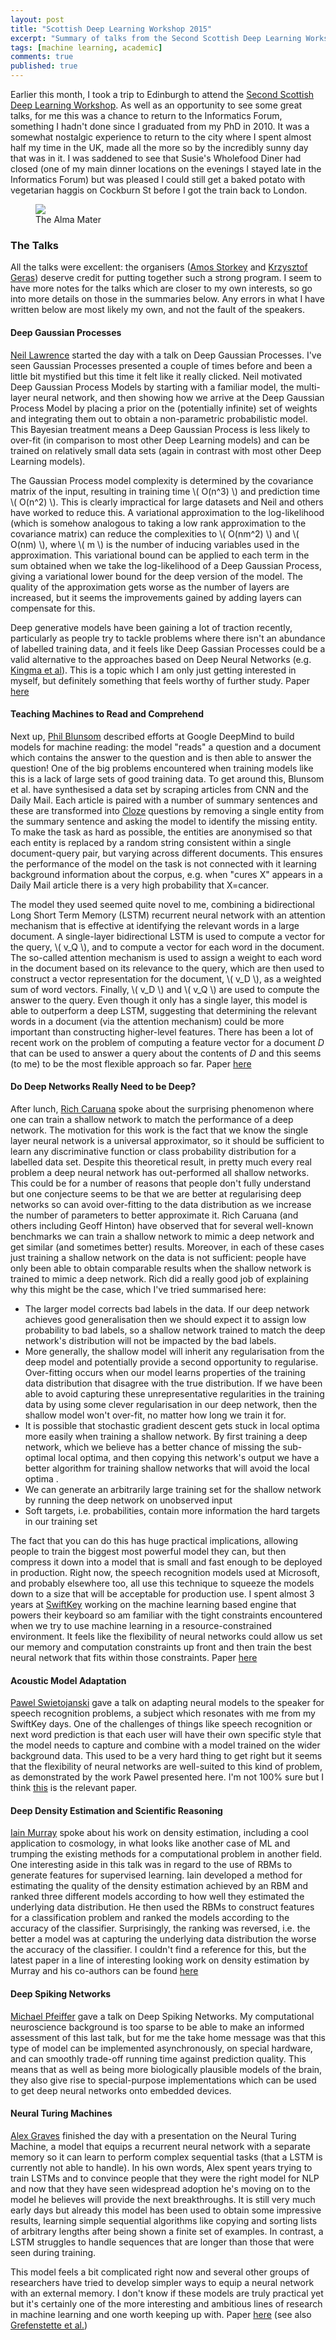 ```yaml
---
layout: post
title: "Scottish Deep Learning Workshop 2015"
excerpt: "Summary of talks from the Second Scottish Deep Learning Workshop."
tags: [machine learning, academic]
comments: true
published: true
---
```


Earlier this month, I took a trip to Edinburgh to attend the <a
href="http://workshops.inf.ed.ac.uk/deep/deep2015/">Second Scottish
Deep Learning Workshop</a>. As well as an opportunity to see some
great talks, for me this was a chance to return to the Informatics
Forum, something I hadn't done since I graduated from my PhD
in 2010. It was a somewhat nostalgic experience to return to the city
where I spent almost half my time in the UK, made all the more so by
the incredibly sunny day that was in it. I was saddened to see that
Susie's Wholefood Diner had closed (one of my main dinner locations on
the evenings I stayed late in the Informatics Forum) but was pleased I
could still get a baked potato with vegetarian haggis on Cockburn St
before I got the train back to London.

<figure>
<a href="/images/thealmamater.jpg"><img src="/images/thealmamater.jpg"></a>
    <figcaption>The Alma Mater</figcaption>
</figure>

### The Talks

All the talks were excellent: the organisers (<a
href="http://homepages.inf.ed.ac.uk/amos/">Amos Storkey</a> and <a
href="http://homepages.inf.ed.ac.uk/s1060594/">Krzysztof Geras</a>)
deserve credit for putting together such a strong program. I seem to
have more notes for the talks which are closer to my own interests, so
go into more details on those in the summaries below. Any errors in
what I have written below are most likely my own, and not the fault of
the speakers.

#### Deep Gaussian Processes

<a href="http://inverseprobability.com/">Neil Lawrence</a> started the
day with a talk on Deep Gaussian Processes. I've seen Gaussian
Processes presented a couple of times before and been a little bit
mystified but this time it felt like it really clicked. Neil motivated
Deep Gaussian Process Models by starting with a familiar model, the
multi-layer neural network, and then showing how we arrive at the Deep
Gaussian Process Model by placing a prior on the (potentially
infinite) set of weights and integrating them out to obtain a
non-parametric probabilistic model. This Bayesian treatment means a
Deep Gaussian Process is less likely to over-fit (in comparison to
most other Deep Learning models) and can be trained on relatively
small data sets (again in contrast with most other Deep Learning
models).

The Gaussian Process model complexity is determined by the covariance
matrix of the input, resulting in training time \\( O(n^3) \\) and
prediction time \\( O(n^2) \\). This is clearly impractical for large
datasets and Neil and others have worked to reduce this. A variational
approximation to the log-likelihood (which is somehow analogous to
taking a low rank approximation to the covariance matrix) can reduce
the complexities to \\( O(nm^2) \\) and \\( O(nm) \\), where \\( m \\)
is the number of inducing variables used in the approximation. This
variational bound can be applied to each term in the sum obtained when
we take the log-likelihood of a Deep Gaussian Process, giving a
variational lower bound for the deep version of the model. The quality
of the approximation gets worse as the number of layers are increased,
but it seems the improvements gained by adding layers can compensate
for this.

Deep generative models have been gaining a lot of traction recently,
particularly as people try to tackle problems where there isn't an
abundance of labelled training data, and it feels like Deep Gassian
Processes could be a valid alternative to the approaches based on Deep
Neural Networks (e.g. <a
href="http://papers.nips.cc/paper/5352-semi-supervised-learning-with-deep-generative-models">Kingma
et al</a>). This is a topic which I am only just getting interested in
myself, but definitely something that feels worthy of further study.
Paper <a
href="http://jmlr.org/proceedings/papers/v31/damianou13a.html">here</a>

#### Teaching Machines to Read and Comprehend

Next up, <a href="https://www.cs.ox.ac.uk/people/phil.blunsom/">Phil
Blunsom</a> described efforts at Google DeepMind to build models for
machine reading: the model "reads" a question and a document which
contains the answer to the question and is then able to answer the
question! One of the big problems encountered when training models
like this is a lack of large sets of good training data. To get around
this, Blunsom et al. have synthesised a data set by scraping articles
from CNN and the Daily Mail. Each article is paired with a number of
summary sentences and these are transformed into <a
href="https://en.wikipedia.org/wiki/Cloze_test">Cloze</a> questions by
removing a single entity from the summary sentence and asking the
model to identify the missing entity. To make the task as hard as
possible, the entities are anonymised so that each entity is replaced
by a random string consistent within a single document-query pair, but
varying across different documents.  This ensures the performance of
the model on the task is not connected with it learning background
information about the corpus, e.g. when "cures X" appears in a Daily
Mail article there is a very high probability that X=cancer.

The model they used seemed quite novel to me, combining a
bidirectional Long Short Term Memory (LSTM) recurrent neural network
with an attention mechanism that is effective at identifying the
relevant words in a large document. A single-layer bidirectional LSTM
is used to compute a vector for the query, \\( v_Q \\), and to compute
a vector for each word in the document. The so-called attention
mechanism is used to assign a weight to each word in the document
based on its relevance to the query, which are then used to construct
a vector representation for the document, \\( v_D \\), as a weighted
sum of word vectors. Finally, \\( v_D \\) and \\( v_Q \\) are used to
compute the answer to the query. Even though it only has a single
layer, this model is able to outperform a deep LSTM, suggesting that
determining the relevant words in a document (via the attention
mechanism) could be more important than constructing higher-level
features. There has been a lot of recent work on the problem of
computing a feature vector for a document *D* that can be used to
answer a query about the contents of *D* and this seems (to me) to be
the most flexible approach so far.  Paper <a href="here
http://arxiv.org/abs/1506.03340">here</a>

#### Do Deep Networks Really Need to be Deep?

After lunch, <a href="http://www.cs.cornell.edu/~caruana/">Rich
Caruana</a> spoke about the surprising phenomenon where one can train
a shallow network to match the performance of a deep network. The
motivation for this work is the fact that we know the single layer
neural network is a universal approximator, so it should be sufficient
to learn any discriminative function or class probability distribution
for a labelled data set. Despite this theoretical result, in pretty
much every real problem a deep neural network has out-performed all
shallow networks. This could be for a number of reasons that people
don't fully understand but one conjecture seems to be that we are
better at regularising deep networks so can avoid over-fitting to the
data distribution as we increase the number of parameters to better
approximate it. Rich Caruana (and others including Geoff Hinton) have
observed that for several well-known benchmarks we can train a shallow
network to mimic a deep network and get similar (and sometimes better)
results. Moreover, in each of these cases just training a shallow
network on the data is not sufficient: people have only been able to
obtain comparable results when the shallow network is trained to mimic
a deep network. Rich did a really good job of explaining why this
might be the case, which I've tried summarised here:

*   The larger model corrects bad labels in the data. If our deep
    network achieves good generalisation then we should expect it to
    assign low probability to bad labels, so a shallow network trained
    to match the deep network's distribution will not be impacted by
    the bad labels.
*   More generally, the shallow model will inherit any regularisation
    from the deep model and potentially provide a second opportunity
    to regularise. Over-fitting occurs when our model learns
    properties of the training data distribution that disagree with
    the true distribution. If we have been able to avoid capturing
    these unrepresentative regularities in the training data by using
    some clever regularisation in our deep network, then the shallow
    model won't over-fit, no matter how long we train it for.
*   It is possible that stochastic gradient descent gets stuck in
    local optima more easily when training a shallow network. By first
    training a deep network, which we believe has a better chance of
    missing the sub-optimal local optima, and then copying this
    network's output we have a better algorithm for training shallow
    networks that will avoid the local optima .
*   We can generate an arbitrarily large training set for the shallow
    network by running the deep network on unobserved input
*   Soft targets, i.e. probabilities, contain more information the
    hard targets in our training set

The fact that you can do this has huge practical implications,
allowing people to train the biggest most powerful model they can, but
then compress it down into a model that is small and fast enough to be
deployed in production. Right now, the speech recognition models used
at Microsoft, and probably elsewhere too, all use this technique to
squeeze the models down to a size that will be acceptable for
production use. I spent almost 3 years at <a
href="http://swiftkey.com/">SwiftKey</a> working on the machine
learning based engine that powers their keyboard so am familiar with
the tight constraints encountered when we try to use machine learning
in a resource-constrained environment. It feels like the flexibility
of neural networks could allow us set our memory and computation
constraints up front and then train the best neural network that fits
within those constraints. Paper <a
href="http://papers.nips.cc/paper/5484-do-deep-nets-really-need-to-be-deep">here</a>

#### Acoustic Model Adaptation

<a href="http://homepages.inf.ed.ac.uk/s1136550/">Pawel
Swietojanski</a> gave a talk on adapting neural models to the speaker
for speech recognition problems, a subject which resonates with me
from my SwiftKey days. One of the challenges of things like speech
recognition or next word prediction is that each user will have their
own specific style that the model needs to capture and combine with a
model trained on the wider background data. This used to be a very
hard thing to get right but it seems that the flexibility of neural
networks are well-suited to this kind of problem, as demonstrated by
the work Pawel presented here. I'm not 100% sure but I think <a
href="http://www.cstr.ed.ac.uk/publications/users/s1136550_abstracts.html#Swietojanski2014_lhuc">this</a>
is the relevant paper.

#### Deep Density Estimation and Scientific Reasoning

<a href="http://homepages.inf.ed.ac.uk/imurray2/">Iain Murray</a>
spoke about his work on density estimation, including a cool
application to cosmology, in what looks like another case of ML and
trumping the existing methods for a computational problem in another
field. One interesting aside in this talk was in regard to the use of
RBMs to generate features for supervised learning. Iain developed a
method for estimating the quality of the density estimation achieved
by an RBM and ranked three different models according to how well they
estimated the underlying data distribution. He then used the RBMs to
construct features for a classification problem and ranked the models
according to the accuracy of the classifier. Surprisingly, the ranking
was reversed, i.e. the better a model was at capturing the underlying
data distribution the worse the accuracy of the classifier. I couldn't
find a reference for this, but the latest paper in a line of
interesting looking work on density estimation by Murray and his
co-authors can be found <a
href="http://homepages.inf.ed.ac.uk/imurray2/pub/15made/">here</a>

#### Deep Spiking Networks

<a href="https://www.ini.uzh.ch/people/pfeiffer">Michael Pfeiffer</a>
gave a talk on Deep Spiking Networks. My computational neuroscience
background is too sparse to be able to make an informed assessment of
this last talk, but for me the take home message was that this type of
model can be implemented asynchronously, on special hardware, and can
smoothly trade-off running time against prediction quality. This means
that as well as being more biologically plausible models of the brain,
they also give rise to special-purpose implementations which can be
used to get deep neural networks onto embedded devices.

#### Neural Turing Machines

<a href="http://www.cs.toronto.edu/~graves/">Alex Graves</a> finished
the day with a presentation on the Neural Turing Machine, a model that
equips a recurrent neural network with a separate memory so it can
learn to perform complex sequential tasks (that a LSTM is currently
not able to handle). In his own words, Alex spent years trying to
train LSTMs and to convince people that they were the right model for
NLP and now that they have seen widespread adoption he's moving on to
the model he believes will provide the next breakthroughs. It is still
very much early days but already this model has been used to obtain
some impressive results, learning simple sequential algorithms like
copying and sorting lists of arbitrary lengths after being shown a
finite set of examples. In contrast, a LSTM struggles to handle
sequences that are longer than those that were seen during
training.

This model feels a bit complicated right now and several other groups
of researchers have tried to develop simpler ways to equip a neural
network with an external memory. I don't know if these models are
truly practical yet but it's certainly one of the more interesting and
ambitious lines of research in machine learning and one worth keeping
up with. Paper <a href="http://arxiv.org/abs/1410.5401">here</a> (see
also <a href="http://arxiv.org/abs/1506.02516">Grefenstette et
al.</a>)
